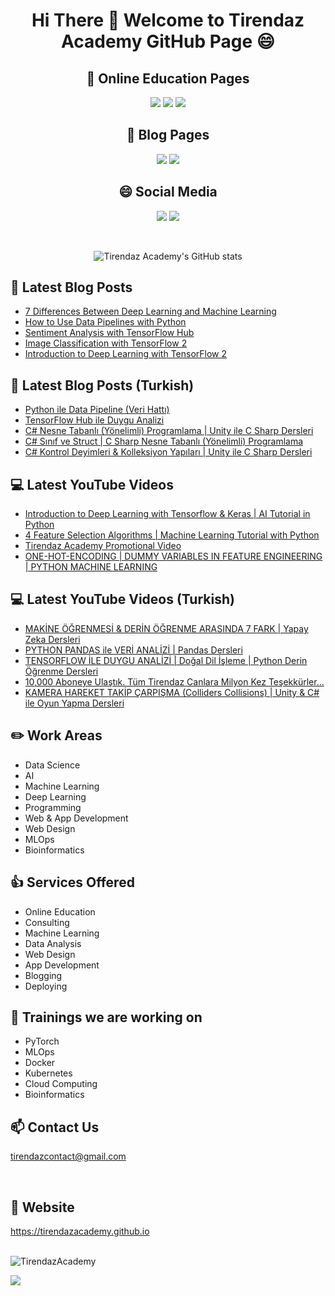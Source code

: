 # <p align="center"> Hi There 👋 Welcome to Tirendaz Academy GitHub Page 😄 </p>


<div align="center">

## 🏬 Online Education Pages

[![](https://img.shields.io/badge/YouTube-Turkish-deeppink?style=for-the-badge&logo=youtube&logoColor=white)](https://www.youtube.com/tirendazakademi)
[![](https://img.shields.io/badge/YouTube-English-red?style=for-the-badge&logo=youtube&logoColor=white)](https://www.youtube.com/channel/UCFU9Go20p01kC64w-tmFORw)
[![](https://img.shields.io/badge/Udemy-Education-darkgreen?style=for-the-badge)](https://www.udemy.com/user/tirendaz-akademi-2)

## 📕 Blog Pages

[![](https://img.shields.io/badge/Medium-English-purple.svg?&style=for-the-badge&logo=medium&logoColor=white)](https://tirendazacademy.medium.com)
[![](https://img.shields.io/badge/Medium-Turkish-darkred.svg?&style=for-the-badge&logo=medium&logoColor=white)](https://tirendazakademi.medium.com)

## :smile: Social Media

[![](https://img.shields.io/badge/linkedin-%230077B5.svg?&style=for-the-badge&logo=linkedin&logoColor=white)](https://www.linkedin.com/in/tirendaz-academy/)
[![](https://img.shields.io/badge/twitter-%231DA1F2.svg?&style=for-the-badge&logo=twitter&logoColor=white)](https://www.twitter.com/TirendazAcademy)
  
<br />
  
![Tirendaz Academy's GitHub stats](https://github-readme-stats.vercel.app/api?username=TirendazAcademy&count_private=true&show_icons=true&theme=radical)

</div>

## 📕 Latest Blog Posts

<!-- BLOG-POST-LIST:START -->
- [7 Differences Between Deep Learning and Machine Learning](https://levelup.gitconnected.com/7-differences-between-deep-learning-and-machine-learning-b5f2ff0ae00a?source=rss-b5cbb779640e------2)
- [How to Use Data Pipelines with Python](https://medium.com/mlearning-ai/how-to-use-data-pipelines-with-python-a9b662fadec2?source=rss-b5cbb779640e------2)
- [Sentiment Analysis with TensorFlow Hub](https://medium.com/codex/sentiment-analysis-with-tensorflow-hub-678c30ac79a2?source=rss-b5cbb779640e------2)
- [Image Classification with TensorFlow 2](https://medium.com/mlearning-ai/image-classification-with-tensorflow-2-54fc601dfb6a?source=rss-b5cbb779640e------2)
- [Introduction to Deep Learning with TensorFlow 2](https://levelup.gitconnected.com/introduction-to-deep-learning-with-tensorflow-2-f61decb13cdb?source=rss-b5cbb779640e------2)
<!-- BLOG-POST-LIST:END -->

## 📕 Latest Blog Posts (Turkish)
<!-- BLOG-POST-LIST-TR:START -->
- [Python ile Data Pipeline (Veri Hattı)](https://medium.com/devopsturkiye/python-ile-data-pipeline-veri-hatt%C4%B1-d50b851b94a7?source=rss-e9566c9f34a3------2)
- [TensorFlow Hub ile Duygu Analizi](https://tirendazakademi.medium.com/tensorflow-hub-ile-duygu-analizi-6dced48f48a6?source=rss-e9566c9f34a3------2)
- [C# Nesne Tabanlı (Yönelimli) Programlama | Unity ile C Sharp Dersleri](https://tirendazakademi.medium.com/c-nesne-tabanl%C4%B1-y%C3%B6nelimli-programlama-unity-ile-c-sharp-dersleri-79fa52ac59c7?source=rss-e9566c9f34a3------2)
- [C# Sınıf ve Struct | C Sharp Nesne Tabanlı (Yönelimli) Programlama](https://tirendazakademi.medium.com/c-s%C4%B1n%C4%B1f-ve-struct-c-sharp-nesne-tabanl%C4%B1-y%C3%B6nelimli-programlama-2135069faef?source=rss-e9566c9f34a3------2)
- [C# Kontrol Deyimleri & Kolleksiyon Yapıları | Unity ile C Sharp Dersleri](https://tirendazakademi.medium.com/c-kontrol-deyimleri-kolleksiyon-yap%C4%B1lar%C4%B1-unity-ile-c-sharp-dersleri-facc626332e5?source=rss-e9566c9f34a3------2)
<!-- BLOG-POST-LIST-TR:END -->

## 💻 Latest YouTube Videos

<!-- YOUTUBE:START -->
- [Introduction to Deep Learning with Tensorflow & Keras | AI Tutorial in Python](https://www.youtube.com/watch?v=8Wnn4rRg7D8)
- [4 Feature Selection Algorithms | Machine Learning Tutorial with Python](https://www.youtube.com/watch?v=857SKdW-Pvg)
- [Tirendaz Academy Promotional Video](https://www.youtube.com/watch?v=ifRbYRYj9Kk)
- [ONE-HOT-ENCODING | DUMMY VARIABLES IN FEATURE ENGINEERING | PYTHON MACHINE LEARNING](https://www.youtube.com/watch?v=Gh4DijnuX0o)
<!-- YOUTUBE:END -->

## 💻 Latest YouTube Videos (Turkish)

<!-- YOUTUBETR:START -->
- [MAKİNE ÖĞRENMESİ & DERİN ÖĞRENME ARASINDA 7 FARK | Yapay Zeka Dersleri](https://www.youtube.com/watch?v=ibeKsqpkP74)
- [PYTHON PANDAS ile VERİ ANALİZİ | Pandas Dersleri](https://www.youtube.com/watch?v=zaxt3gUuGyc)
- [TENSORFLOW İLE DUYGU ANALİZİ | Doğal Dil İşleme | Python Derin Öğrenme Dersleri](https://www.youtube.com/watch?v=XtHL13mBBIk)
- [10,000 Aboneye Ulaştık. Tüm Tirendaz Canlara Milyon Kez Teşekkürler...](https://www.youtube.com/watch?v=3h0766Q-fzc)
- [KAMERA HAREKET TAKİP ÇARPIŞMA (Colliders Collisions) | Unity & C# ile Oyun Yapma Dersleri](https://www.youtube.com/watch?v=BmkhTYCgY_8)
<!-- YOUTUBETR:END -->

## ✏️ **Work Areas**

- Data Science
- AI
- Machine Learning
- Deep Learning
- Programming
- Web & App Development
- Web Design 
- MLOps
- Bioinformatics

## 👍 **Services Offered**

- Online Education
- Consulting
- Machine Learning 
- Data Analysis
- Web Design
- App Development
- Blogging
- Deploying

## 🔭 Trainings we are working on

- PyTorch
- MLOps
- Docker
- Kubernetes
- Cloud Computing
- Bioinformatics

## 📫 Contact Us

tirendazcontact@gmail.com

<br />

## 🎯 Website

https://tirendazacademy.github.io

<br />


<img src="https://komarev.com/ghpvc/?username=TirendazAcademy" alt="TirendazAcademy" /> 

[![](https://img.shields.io/github/followers/TirendazAcademy?style=social)](https://www.github.com/TirendazAcademy)  






<!--
**TirendazAcademy/TirendazAcademy** is a ✨ _special_ ✨ repository because its `README.md` (this file) appears on your GitHub profile.

![Tirendaz Academy's GitHub Stats](https://github-readme-stats.vercel.app/api?username=TirendazAcademy&show_icons=true)

Here are some ideas to get you started:

<p align="left"> </p>

- 🔭 I’m currently working on ...
- 🌱 I’m currently learning ...
- 👯 I’m looking to collaborate on ...
- 🤔 I’m looking for help with ...
- 💬 Ask me about ...
- 📫 How to reach me: ...
- 😄 Pronouns: ...
- ⚡ Fun fact: ...

-->
